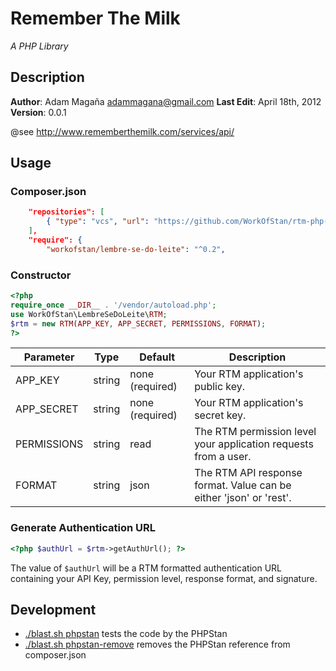 # Remember The Milk

_A PHP Library_

## Description

**Author**: Adam Magaña <adammagana@gmail.com>
**Last Edit**: April 18th, 2012
**Version**: 0.0.1

@see <http://www.rememberthemilk.com/services/api/>

## Usage

### Composer.json

```json
    "repositories": [
        { "type": "vcs", "url": "https://github.com/WorkOfStan/rtm-php-library" }
    ],
    "require": {
        "workofstan/lembre-se-do-leite": "^0.2",
```

### Constructor

```php
<?php
require_once __DIR__ . '/vendor/autoload.php';
use WorkOfStan\LembreSeDoLeite\RTM;
$rtm = new RTM(APP_KEY, APP_SECRET, PERMISSIONS, FORMAT);
?>
```

| Parameter   | Type   | Default         | Description                                                        |
| ----------- | ------ | --------------- | ------------------------------------------------------------------ |
| APP_KEY     | string | none (required) | Your RTM application's public key.                                 |
| APP_SECRET  | string | none (required) | Your RTM application's secret key.                                 |
| PERMISSIONS | string | read            | The RTM permission level your application requests from a user.    |
| FORMAT      | string | json            | The RTM API response format. Value can be either 'json' or 'rest'. |

### Generate Authentication URL

```php
<?php $authUrl = $rtm->getAuthUrl(); ?>
```

The value of `$authUrl` will be a RTM formatted authentication URL containing your API Key, permission level, response format, and signature.

## Development

- [./blast.sh phpstan](./blast.sh) tests the code by the PHPStan
- [./blast.sh phpstan-remove](./blast.sh) removes the PHPStan reference from composer.json
